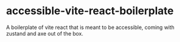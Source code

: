 # accessible-vite-react-boilerplate
A boilerplate of vite react that is meant to be accessible, coming with zustand and axe out of the box.
